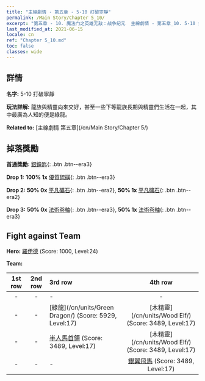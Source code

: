 ```yaml
---
title: "主線劇情 - 第五章 - 5-10 打破寧靜"
permalink: /Main Story/Chapter 5_10/
excerpt: "第五章 - 10. 魔法门之英雄无敌：战争纪元  主線劇情 - 第五章_10. 5-10 打破寧靜"
last_modified_at: 2021-06-15
locale: cn
ref: "Chapter 5_10.md"
toc: false
classes: wide
---
```


## 詳情

 **名字:** 5-10 打破寧靜

 **玩法詳解:** 龍族與精靈向來交好，甚至一些下等龍族長期與精靈們生活在一起，其中最廣為人知的便是綠龍。

 **Related to:** [主線劇情 第五章](/cn/Main Story/Chapter 5/)

## 掉落獎勵

 **首通獎勵:** [銀鑰匙](/cn/Items/con_693/){: .btn .btn--era3}

 **Drop 1:** **100% 1x** [優質硫磺](/cn/Items/mat_15/){: .btn .btn--era3}

 **Drop 2:** **50% 0x** [平凡礦石](/cn/Items/mat_6/){: .btn .btn--era2}, **50% 1x** [平凡礦石](/cn/Items/mat_6/){: .btn .btn--era2}

 **Drop 3:** **50% 0x** [法術卷軸](/cn/Items/con_694/){: .btn .btn--era3}, **50% 1x** [法術卷軸](/cn/Items/con_694/){: .btn .btn--era3}


## Fight against Team
 **Hero:** [羅伊德](/cn/heroes/Ryland/) (Score: 1000, Level:24)

 **Team:**


  | 1st row | 2nd row | 3rd row | 4th row |
  |:----:|:----:|:----|:----:|
  | - | - | - | - |
  | - | - | [綠龍](/cn/units/Green Dragon/) (Score: 5929, Level:17)  | [木精靈](/cn/units/Wood Elf/) (Score: 3489, Level:17)  |
  | - | - | [半人馬首領](/cn/units/Centaur/) (Score: 3489, Level:17)  | [木精靈](/cn/units/Wood Elf/) (Score: 3489, Level:17)  |
  | - | - | - | [銀翼飛馬](/cn/units/Pegasus/) (Score: 3489, Level:17)  |


